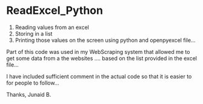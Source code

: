 # ReadExcel_Python
1. Reading values from an excel
2. Storing in a list
3. Printing those values on the screen using python and openpyexcel file...


Part of this code was used in my WebScraping system that allowed me to get some data from a the websites .... based on the list provided in the excel file...

I have included sufficient comment in the actual code so that it is easier to for people to follow...

Thanks,
Junaid B.


